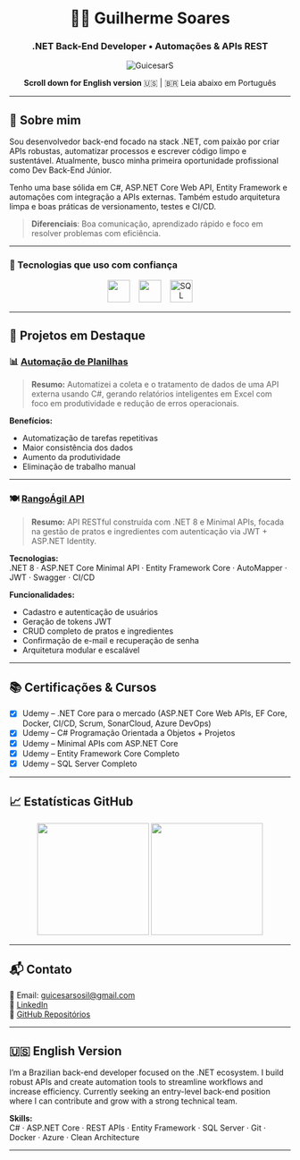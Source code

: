 <h1 align="center">👨‍💻 Guilherme Soares</h1>
<h3 align="center">.NET Back-End Developer • Automações & APIs REST</h3>

<p align="center">
  <img src="https://komarev.com/ghpvc/?username=GuicesarS&label=Profile%20views&color=0e75b6&style=flat" alt="GuicesarS" />
</p>

<p align="center">
  <strong>Scroll down for English version</strong> 🇺🇸 | 🇧🇷 Leia abaixo em Português
</p>

---

## 👋 Sobre mim

Sou desenvolvedor back-end focado na stack .NET, com paixão por criar APIs robustas, automatizar processos e escrever código limpo e sustentável. Atualmente, busco minha primeira oportunidade profissional como Dev Back-End Júnior.

Tenho uma base sólida em C#, ASP.NET Core Web API, Entity Framework e automações com integração a APIs externas. Também estudo arquitetura limpa e boas práticas de versionamento, testes e CI/CD.

> **Diferenciais**: Boa comunicação, aprendizado rápido e foco em resolver problemas com eficiência.

---

### 🔧 Tecnologias que uso com confiança

<p align="center">
  <!-- Linguagens de programação primeiro -->
  <img src="https://skillicons.dev/icons?i=html,css,js,cs" style="height:40px; margin-right:12px;" />
  
  <!-- Tecnologias depois -->
  <img src="https://skillicons.dev/icons?i=dotnet,git,linux,docker,azure,postman" style="height:40px; margin-right:12px;" />
  <img src="https://cdn.jsdelivr.net/gh/devicons/devicon/icons/microsoftsqlserver/microsoftsqlserver-plain.svg" width="40" height="40" alt="SQL Server" />
</p>




---

## 🚀 Projetos em Destaque

### 📊 [Automação de Planilhas](https://github.com/GuicesarS/Automacao_Planilhas)

> **Resumo:** Automatizei a coleta e o tratamento de dados de uma API externa usando C#, gerando relatórios inteligentes em Excel com foco em produtividade e redução de erros operacionais.

**Benefícios:**
- Automatização de tarefas repetitivas
- Maior consistência dos dados
- Aumento da produtividade
- Eliminação de trabalho manual

---

### 🍽️ [RangoÁgil API](https://github.com/GuicesarS/RangoAgil_WebAPI)

> **Resumo:** API RESTful construída com .NET 8 e Minimal APIs, focada na gestão de pratos e ingredientes com autenticação via JWT + ASP.NET Identity.

**Tecnologias:**  
.NET 8 · ASP.NET Core Minimal API · Entity Framework Core · AutoMapper · JWT · Swagger · CI/CD

**Funcionalidades:**
- Cadastro e autenticação de usuários
- Geração de tokens JWT
- CRUD completo de pratos e ingredientes
- Confirmação de e-mail e recuperação de senha
- Arquitetura modular e escalável

---

## 📚 Certificações & Cursos

- [x] Udemy – .NET Core para o mercado (ASP.NET Core Web APIs, EF Core, Docker, CI/CD, Scrum, SonarCloud, Azure DevOps)
- [x] Udemy – C# Programação Orientada a Objetos + Projetos
- [x] Udemy – Minimal APIs com ASP.NET Core
- [x] Udemy – Entity Framework Core Completo
- [x] Udemy – SQL Server Completo

---

## 📈 Estatísticas GitHub

<p align="center">
  <img height="200em" src="https://github-readme-stats.vercel.app/api?username=GuicesarS&show_icons=true&theme=tokyonight&count_private=true&hide_border=true&title_color=ffffff&icon_color=00bfff&text_color=ffffff&bg_color=0d1117"/>
  <img height="200em" src="https://github-readme-stats.vercel.app/api/top-langs/?username=GuicesarS&layout=compact&theme=tokyonight&bg_color=0d1117&title_color=ffffff&text_color=ffffff&hide_border=true"/>
</p>

---

## 📬 Contato

📧 Email: guicesarsosil@gmail.com  
💼 [LinkedIn](https://www.linkedin.com/in/guicesarss/)  
📂 [GitHub Repositórios](https://github.com/GuicesarS)

---

## 🇺🇸 English Version

I’m a Brazilian back-end developer focused on the .NET ecosystem. I build robust APIs and create automation tools to streamline workflows and increase efficiency. Currently seeking an entry-level back-end position where I can contribute and grow with a strong technical team.

**Skills:**  
C# · ASP.NET Core · REST APIs · Entity Framework · SQL Server · Git · Docker · Azure · Clean Architecture

---

